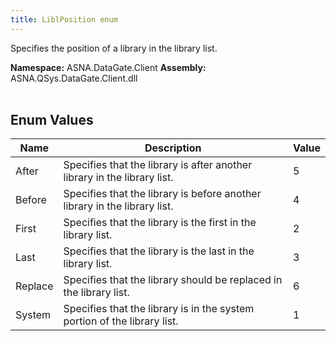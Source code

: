 ```yaml
---
title: LiblPosition enum
---
```


Specifies the position of a library in the library list.

**Namespace:** ASNA.DataGate.Client
**Assembly:** ASNA.QSys.DataGate.Client.dll
<br>
<br>

## Enum Values

| Name | Description | Value
| --- | --- | --- 
| After | Specifies that the library is after another library in the library list. | 5 |
| Before | Specifies that the library is before another library in the library list. | 4 |
| First | Specifies that the library is the first in the library list. | 2 |
| Last | Specifies that the library is the last in the library list. | 3 |
| Replace | Specifies that the library should be replaced in the library list. | 6 |
| System | Specifies that the library is in the system portion of the library list. | 1 |
